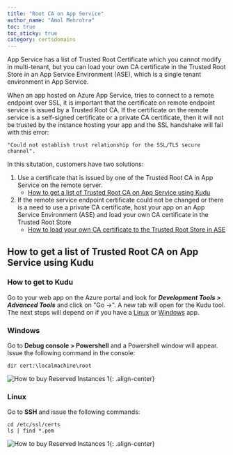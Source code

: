 ```yaml
---
title: "Root CA on App Service"
author_name: "Amol Mehrotra"
toc: true
toc_sticky: true
category: certsdomains
---
```


App Service has a list of Trusted Root Certificate which you cannot modify in multi-tenant, but you can load your own CA certificate in the Trusted Root Store in an App Service Environment (ASE), which is a single tenant environment in App Service.

When an app hosted on Azure App Service, tries to connect to a remote endpoint over SSL, it is important that the certificate on remote endpoint service is issued by a Trusted Root CA. If the certificate on the remote service is a self-signed certificate or a private CA certificate, then it will not be trusted by the instance hosting your app and the SSL handshake will fail with this error:

``` 
"Could not establish trust relationship for the SSL/TLS secure channel". 
```

In this situtation, customers have two solutions:

1. Use a certificate that is issued by one of the Trusted Root CA in App Service on the remote server. 
    - [How to get a list of Trusted Root CA on App Service using Kudu](#How-to-get-a-list-of-Trusted-Root-CA-on-App-Service-using-Kudu)
1. If the remote service endpoint certificate could not be changed or there is a need to use a private CA certificate, host your app on an App Service Environment (ASE) and load your own CA certificate in the Trusted Root Store
    - [How to load your own CA certificate to the Trusted Root Store in ASE](https://docs.microsoft.com/en-us/azure/app-service/environment/certificates#private-client-certificate)


## How to get a list of Trusted Root CA on App Service using Kudu

### How to get to Kudu

Go to your web app on the Azure portal and look for ***Development Tools > Advanced Tools*** and click on "Go ->". A new tab will open for the Kudu tool. The next steps will depend on if you have a [Linux](#linux) or [Windows](#windows) app.

### Windows

Go to **Debug console > Powershell** and a Powershell window will appear. Issue the following command in the console:

``` PS
dir cert:\localmachine\root
```
![How to buy Reserved Instances 1]({{site.baseurl}}/media/2021/06/Windows-Kudu-RootCA.png){: .align-center}

### Linux
Go to **SSH** and issue the following commands:

```
cd /etc/ssl/certs
ls | find *.pem
```

![How to buy Reserved Instances 1]({{site.baseurl}}/media/2021/06/Linux-Kudu-RootCA.png){: .align-center}
